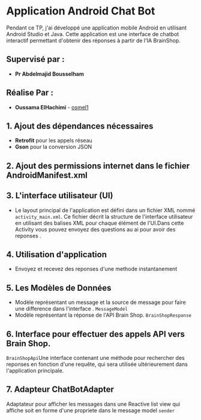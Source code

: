 
# Application Android Chat Bot
Pendant ce TP, j'ai développé une application mobile Android en utilisant Android Studio et Java. Cette application est une interface de chatbot interactif permettant d'obtenir des réponses à partir de l'IA BrainShop.
## Supervisé par :
* **Pr Abdelmajid Bousselham**
## Réalise Par : 
* **Oussama ElHachimi** - [osmel1](https://github.com/osmel1)

## 1. Ajout des dépendances nécessaires 


- **Retrofit** pour les appels réseau 
- **Gson** pour la conversion JSON 

## 2. Ajout des permissions internet dans le fichier AndroidManifest.xml

## 3. L'interface utilisateur (UI) 
- Le layout principal de l'application est défini dans un fichier XML nommé ```activity_main.xml```. Ce fichier décrit la structure de l'interface utilisateur en utilisant des balises XML pour chaque élément de l'UI.Dans cette Activity vous pouvez envoyez des questions au ai pour avoir des reponses .

## 4. Utilisation d'application

- Envoyez et recevez des reponses d'une methode instantanement

## 5. Les Modèles de Données
- Modèle représentant un message et la source de message pour faire une difference dans l'interface  . `MessageModel`
- Modèle représentant la réponse de l'API Brain Shop. `BrainShopResponse`

## 6. Interface pour effectuer des appels API vers Brain Shop.
`BrainShopApi`Une interface contenant une méthode pour rechercher des reponses en fonction d'une requête, qui sera utilisée ultérieurement dans l'application principale.

## 7. Adapteur ChatBotAdapter 
Adaptateur pour afficher les messages dans une Reactive list view qui affiche soit en forme d'une propriete dans le message model `sender`
